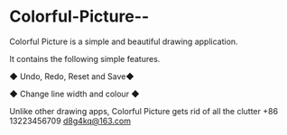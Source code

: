 # Colorful-Picture--
Colorful Picture is a simple and beautiful drawing application.

It contains the following simple features.

◆ Undo, Redo, Reset and Save◆

◆ Change line width and colour ◆


Unlike other drawing apps, Colorful Picture gets rid of all the clutter +86 13223456709  d8g4kq@163.com
